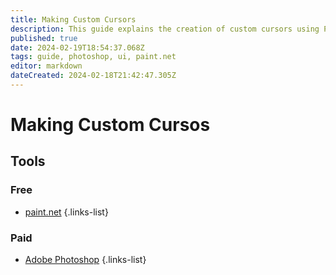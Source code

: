 ```yaml
---
title: Making Custom Cursors
description: This guide explains the creation of custom cursors using Photoshop and paint.net
published: true
date: 2024-02-19T18:54:37.068Z
tags: guide, photoshop, ui, paint.net
editor: markdown
dateCreated: 2024-02-18T21:42:47.305Z
---
```


# Making Custom Cursos

## Tools
### Free
- <a href="/core-guides/tools/paint-net">paint.net</a>
{.links-list}

### Paid
- <a href="/core-guides/tools/adobe/photoshop">Adobe Photoshop</a>
{.links-list}